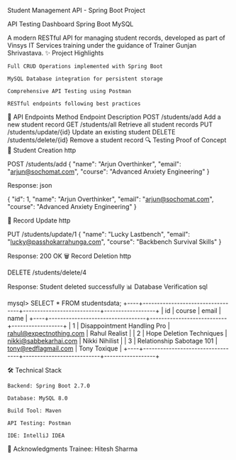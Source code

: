 Student Management API - Spring Boot Project

API Testing Dashboard
Spring Boot
MySQL

A modern RESTful API for managing student records, developed as part of Vinsys IT Services training under the guidance of Trainer Gunjan Shrivastava.
✨ Project Highlights

    Full CRUD Operations implemented with Spring Boot

    MySQL Database integration for persistent storage

    Comprehensive API Testing using Postman

    RESTful endpoints following best practices

🚀 API Endpoints
Method	Endpoint	Description
POST	/students/add	Add a new student record
GET	/students/all	Retrieve all student records
PUT	/students/update/{id}	Update an existing student
DELETE	/students/delete/{id}	Remove a student record
🔍 Testing Proof of Concept
📌 Student Creation
http

POST /students/add
{
  "name": "Arjun Overthinker",
  "email": "arjun@sochomat.com",
  "course": "Advanced Anxiety Engineering"
}

Response:
json

{
  "id": 1,
  "name": "Arjun Overthinker",
  "email": "arjun@sochomat.com",
  "course": "Advanced Anxiety Engineering"
}

🔄 Record Update
http

PUT /students/update/1
{
  "name": "Lucky Lastbench",
  "email": "lucky@passhokarrahunga.com",
  "course": "Backbench Survival Skills"
}

Response: 200 OK
🗑️ Record Deletion
http

DELETE /students/delete/4

Response: Student deleted successfully
📊 Database Verification
sql

mysql> SELECT * FROM studentsdata;
+----+----------------------------------+---------------------------+------------------+
| id | course                           | email                     | name             |
+----+----------------------------------+---------------------------+------------------+
| 1  | Disappointment Handling Pro      | rahul@expectnothing.com   | Rahul Realist    |
| 2  | Hope Deletion Techniques         | nikki@sabbekarhai.com     | Nikki Nihilist   |
| 3  | Relationship Sabotage 101        | tony@redflagmail.com      | Tony Toxique     |
+----+----------------------------------+---------------------------+------------------+

🛠️ Technical Stack

    Backend: Spring Boot 2.7.0

    Database: MySQL 8.0

    Build Tool: Maven

    API Testing: Postman

    IDE: IntelliJ IDEA

🙏 Acknowledgments
    Trainee: Hitesh Sharma
